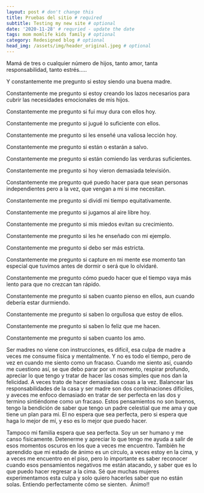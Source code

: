 ```yaml
---
layout: post # don't change this
title: Pruebas del sitio # required
subtitle: Testing my new site # optional
date: '2020-11-28' # requried - update the date
tags: mom momlife kids family # optional
category: Redesigned blog # optional
head_img: /assets/img/header_original.jpeg # optional
---
```



Mamá de tres o cualquier número de hijos, tanto amor, tanta responsabilidad, tanto estrés…..&nbsp;

Y constantemente me pregunto si estoy siendo una buena madre.&nbsp;

Constantemente me pregunto si estoy creando los lazos necesarios para cubrir las necesidades emocionales de mis hijos.&nbsp;

Constantemente me pregunto si fui muy dura con ellos hoy.&nbsp;

Constantemente me pregunto si jugué lo suficiente con ellos.&nbsp;

Constantemente me pregunto si les enseñé una valiosa lección hoy.&nbsp;

Constantemente me pregunto si están o estarán a salvo.&nbsp;

Constantemente me pregunto si están comiendo las verduras suficientes.&nbsp;

Constantemente me pregunto si hoy vieron demasiada televisión.&nbsp;

Constantemente me pregunto qué puedo hacer para que sean personas independientes pero a la vez, que vengan a mi si me necesitan.&nbsp;

Constantemente me pregunto si dividí mi tiempo equitativamente.&nbsp;

Constantemente me pregunto si jugamos al aire libre hoy.&nbsp;

Constantemente me pregunto si mis miedos evitan su crecimiento.&nbsp;

Constantemente me pregunto si les he enseñado con mi ejemplo.&nbsp;

Constantemente me pregunto si debo ser más estricta.&nbsp;

Constantemente me pregunto si capture en mi mente ese momento tan especial que tuvimos antes de dormir o será que lo olvidaré.&nbsp;

Constantemente me pregunto cómo puedo hacer que el tiempo vaya más lento para que no crezcan tan rápido.

Constantemente me pregunto si saben cuanto pienso en ellos, aun cuando debería estar durmiendo.&nbsp;

Constantemente me pregunto si saben lo orgullosa que estoy de ellos.&nbsp;

Constantemente me pregunto si saben lo feliz que me hacen.&nbsp;

Constantemente me pregunto si saben cuanto los amo.&nbsp;

Ser madres no viene con instrucciones, es difícil, esa culpa de madre a veces me consume física y mentalmente. Y no es todo el tiempo, pero de vez en cuando me siento como un fracaso. Cuando me siento así, cuando me cuestiono así, se que debo parar por un momento, respirar profundo, apreciar lo que tengo y tratar de hacer las cosas simples que nos dan la felicidad. A veces trato de hacer demasiadas cosas a la vez. Balancear las responsabilidades de la casa y ser madre son dos combinaciones difíciles, y aveces me enfoco demasiado en tratar de ser perfecta en las dos y termino sintiéndome como un fracaso. Estos pensamientos no son buenos, tengo la bendición de saber que tengo un padre celestial que me ama y que tiene un plan para mi. El no espera que sea perfecta, pero si espera que haga lo mejor de mí, y eso es lo mejor que puedo hacer.&nbsp;

Tampoco mi familia espera que sea perfecta. Soy un ser humano y me canso fisicamente. Detenerme y apreciar lo que tengo me ayuda a salir de esos momentos oscuros en los que a veces me encuentro. También he aprendido que mi estado de ánimo es un círculo, a veces estoy en la cima, y a veces me encuentro en el piso, pero lo importante es saber reconocer cuando esos pensamientos negativos me están atacando, y saber que es lo que puedo hacer regresar a la cima. Sé que muchas mujeres experimentamos esta culpa y solo quiero hacerles saber que no están solas. Entiendo perfectamente cómo se sienten.&nbsp; Ánimo!!

